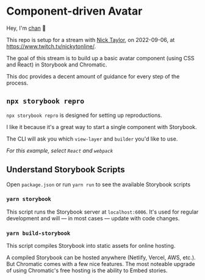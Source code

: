 # Component-driven Avatar

Hey, I'm [chan](https://chan.dev/twitter) 👋

This repo is setup for a stream with [Nick Taylor](https://twitter.com/nickytonline), on 2022-09-06, at https://www.twitch.tv/nickytonline/.

The goal of this stream is to build up a basic avatar component (using CSS and React) in Storybook and Chromatic.

This doc provides a decent amount of guidance for every step of the process.

## `npx storybook repro`

`npx storybook repro` is designed for setting up reproductions.

I like it because it's a great way to start a single component with Storybook.

The CLI will ask you which `view-layer` and `builder` you'd like to use.

*For this example, select `React` and `webpack`*

## Understand Storybook Scripts

Open `package.json` or run `yarn run` to see the available Storybook scripts

### `yarn storybook`

This script runs the Storybook server at `localhost:6006`.
It's used for regular development and will — in most cases — update with code changes.
### `yarn build-storybook`

This script compiles Storybook into static assets for online hosting.

A compiled Storybook can be hosted anywhere (Netlify, Vercel, AWS, etc.). But Chromatic comes with a few nice features. The most noteable upgrade of using Chromatic's free hosting is the ability to Embed stories.